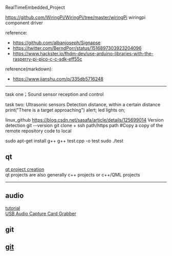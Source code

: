 RealTimeEmbedded_Project

https://github.com/WiringPi/WiringPi/tree/master/wiringPi
wiringpi component driver



reference:
* https://github.com/albanjoseph/Signapse
* https://twitter.com/BerndPorr/status/1516897303923204096
* https://www.hackster.io/fhdm-dev/use-arduino-libraries-with-the-rasperry-pi-pico-c-c-sdk-eff55c

reference(markdown):
* https://www.jianshu.com/p/335db5716248
---
task one；Sound sensor reception and control

task two: Ultrasonic sensors
Detection distance, within a certain distance
print("There is a target approaching")
alert;
led lights on;

linux_github https://blog.csdn.net/sasafa/article/details/125699014
Version detection git --version
git clone + ssh path/https path #Copy a copy of the remote repository code to local

sudo apt-get install g++
g++ test.cpp -o test
sudo ./test


## qt
[qt project creation](https://blog.csdn.net/weixin_53312997/article/details/128631504?ops_request_misc=&request_id=&biz_id=102&utm_term=qt%E9%A1%B9%E7%9B%AE&utm_medium=distribute.pc_search_result.none-task-blog-2~all~sobaiduweb~default-7-128631504.142^v73^control,201^v4^add_ask,239^v2^insert_chatgpt&spm=1018.2226.3001.4187)  
qt projects are also generally c++ projects or c++/QML projects


---
## audio
[tutorial](https://blog.csdn.net/Tang_Chuanlin/article/details/84567395)  
[USB Audio Capture Card Grabber](https://www.amazon.co.uk/gp/buy/thankyou/handlers/display.html?purchaseId=204-7367631-7223508&ref_=chk_typ_browserRefresh&isRefresh=1)

## git
[git](https://blog.csdn.net/m0_64448813/article/details/128470202)
---
